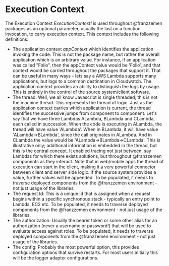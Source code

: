 # Execution Context
The Execution Context _ExecutionContextI_ is used throughout @franzzemen packages as an optional parameter, usually 
the last on a function invocation, to carry execution context.  This context includes the following definitions:

- The application context _appContext_ which identifies the application invoking the code:  This is not the package 
  name, but rather the overall application which is an arbitrary value. For instance, if an application was called 
  "Folio", then the appContext value would be 'Folio', and that context would be carried throughout the packages that 
  support it.  That can be useful in many ways - lets say a AWS Lambda supports many applications, but logs to a 
  common destination in Cloudwatch.  The application context provides an ability to distinguish the logs by usage.  
  This is entirely in the control of the source system/client software.
- The thread:  Well, we all know Javascript is single threaded; this is not the machine thread.  This represents the 
  thread of logic.  Just as the application context carries which application is current, the thread identifies the 
  successive jumps from component to component.  Let's say that we have three Lambdas ALambda, BLambda and CLambda, 
  each called in succession.  When the code is executing in ALambda, the thread will have value 'ALambda'.  When in 
  BLambda, it will have value 'ALambda->BLambda', since the call originates in ALambda.  And in CLambda the value 
  would be 'ALambda->BLambda->CLambda'.  This is illustrative only; additional information is embedded in the thread,
  but this is the central concept.  It enabled tracing not just between, say Lambdas for which there exists 
  solutions, but throughout @franzzemen components as they interact.  Note that in web/mobile apps the thread of 
  execution can start in the client, making it a very powerful connector between client and server side logic.  If 
  the source system provides a value, further values will be appended.  To be populated, it needs to traverse 
  deployed components from the @franzzemen environment - not just usage of the libraries.
- The request Id:  This is a unique id that is assigned when a request begins within a specific synchronous stack - 
  typically an entry point to Lambda, EC2 etc. To be populated, it needs to traverse
  deployed components from the @franzzemen environment - not just usage of the libraries.
- The authorization:  Usually the bearer token or some other alias for an authorization (never a username or 
  password!) that will be used to evaluate access against roles.  To be populated, it needs to traverse
  deployed components from the @franzzemen environment - not just usage of the libraries.  
- The config:  Probably the most powerful option, this provides configuration options that survive restarts.  For 
  most users initially this will be the logger adapter configurations.
